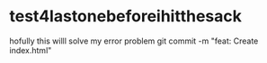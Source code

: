 # test4lastonebeforeihitthesack
hofully this willl solve my error problem
git commit -m "feat: Create index.html"
